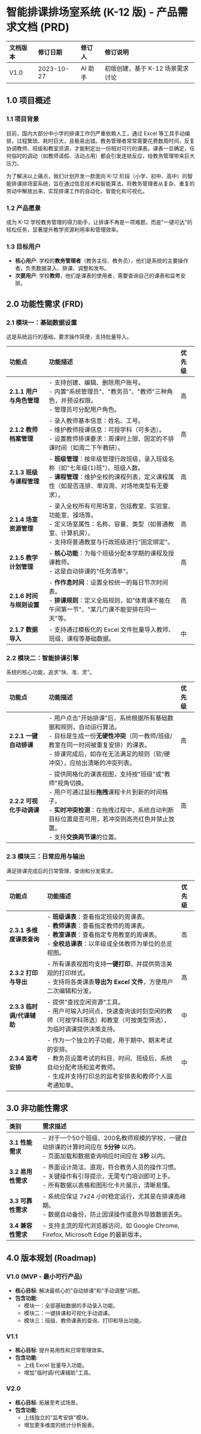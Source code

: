 # 智能排课排场室系统 (K-12 版) - 产品需求文档 (PRD)

| **文档版本** | **修订日期** | **修订人** | **修订说明** |
| :--- | :--- | :--- | :--- |
| V1.0 | 2023-10-27 | AI 助手 | 初版创建，基于 K-12 场景需求讨论 |

## 1.0 项目概述

### 1.1 项目背景
目前，国内大部分中小学的排课工作仍严重依赖人工，通过 Excel 等工具手动编排，过程繁琐、耗时巨大，且极易出错。教务管理者常常需要花费数周时间，反复协调教师、班级和教室资源，才能制定出一份相对可行的课表。课表一旦确定，任何临时的调动（如教师请假、活动占用）都会引发连锁反应，给教务管理带来巨大压力。

为了解决以上痛点，我们计划开发一款面向 K-12 阶段（小学、初中、高中）的智能排课排场室系统，旨在通过信息技术和智能算法，将教务管理者从复杂、重复的劳动中解放出来，实现排课工作的自动化、智能化和可视化。

### 1.2 产品愿景
成为 K-12 学校教务管理的得力助手，让排课不再是一项难题，而是"一键可达"的轻松任务，显著提升教学资源利用率和管理效率。

### 1.3 目标用户
*   **核心用户**: 学校的**教务管理者**（教务主任、教务员），他们是系统的主要操作者，负责数据录入、排课、调整和发布。
*   **次要用户**: 学校**教师**，他们是课表的使用者，需要查询自己的课表和监考安排。

## 2.0 功能性需求 (FRD)

### 2.1 模块一：基础数据设置

这是系统运行的基础，要求操作简便，支持批量导入。

| 功能点 | 功能描述 | 优先级 |
| :--- | :--- | :--- |
| **2.1.1 用户与角色管理** | - 支持创建、编辑、删除用户账号。<br>- 内置"系统管理员"、"教务员"、"教师"三种角色，并预设权限。<br>- 管理员可分配用户角色。 | 高 |
| **2.1.2 教师档案管理** | - 录入教师基本信息：姓名、工号。<br>- 维护教师授课信息：可授学科（可多选）。<br>- 设置教师排课要求：周课时上限、固定的不排课时间（如周二下午教研）。 | 高 |
| **2.1.3 班级与课程管理** | - **班级管理**：按年级管理行政班级，录入班级名称（如"七年级(1)班"）、班级人数。<br>- **课程管理**：维护全校的课程列表，定义课程属性（如是否连排、单双周、对场地类型有无要求）。 | 高 |
| **2.1.4 场室资源管理** | - 录入全校所有可用场室，包括教室、实验室、功能室、操场等。<br>- 定义场室属性：名称、容量、类型（如普通教室、计算机房）。<br>- 支持将普通教室与行政班级进行"固定绑定"。 | 高 |
| **2.1.5 教学计划管理** | - **核心功能**：为每个班级分配本学期的课程及授课教师。<br>- 这是自动排课的"任务清单"。 | 高 |
| **2.1.6 时间与规则设置** | - **作作息时间**：设置全校统一的每日节次时间表。<br>- **排课规则**：定义全局规则，如"体育课不能在午间第一节"、"某几门课不能安排在同一天"等。 | 高 |
| **2.1.7 数据导入** | - 支持通过模板化的 Excel 文件批量导入教师、班级、课程等基础数据。 | 中 |

### 2.2 模块二：智能排课引擎

系统的核心功能，追求"快、准、灵"。

| 功能点 | 功能描述 | 优先级 |
| :--- | :--- | :--- |
| **2.2.1 一键自动排课** | - 用户点击"开始排课"后，系统根据所有基础数据和规则，自动运行算法。<br>- 目标是生成一份**无硬性冲突**（同一教师/班级/教室在同一时间被重复安排）的课表。<br>- 排课完成后，如存在无法满足的规则（软/硬冲突），应给出清晰的冲突列表。 | 高 |
| **2.2.2 可视化手动调课** | - 提供网格化的课表视图，支持按"班级"或"教师"视角切换。<br>- 用户可通过鼠标**拖拽**课程卡片到新的时间格子。<br>- **实时冲突检测**：在拖拽过程中，系统自动判断目标位置是否可用，若冲突则高亮红色并禁止放置。<br>- 支持**交换两节课**的位置。 | 高 |

### 2.3 模块三：日常应用与输出

满足排课完成后的日常管理、查询和分发需求。

| 功能点 | 功能描述 | 优先级 |
| :--- | :--- | :--- |
| **2.3.1 多维度课表查询** | - **班级课表**：查看指定班级的周课表。<br>- **教师课表**：查看指定教师的周课表。<br>- **教室课表**：查看指定专用教室的周课表。<br>- **全校总课表**：以年级或全体教师为单位的总览视图。 | 高 |
| **2.3.2 打印与导出** | - 所有课表视图均支持**一键打印**，并提供简洁美观的打印样式。<br>- 支持将各类课表**导出为 Excel 文件**，方便用户二次编辑和分发。 | 高 |
| **2.3.3 临时调/代课辅助** | - 提供"查找空闲资源"工具。<br>- 用户可输入时间点，快速查询该时刻空闲的教师（可按学科筛选）和教室（可按类型筛选），为临时调课提供决策支持。 | 中 |
| **2.3.4 监考安排** | - 作为一个独立的子功能，用于期中、期末考试的安排。<br>- 教务员设置考试的科目、时间、班级后，系统自动分配考场和监考教师。<br>- 生成并支持打印总的监考安排表和教师个人监考通知单。 | 中 |

## 3.0 非功能性需求

| 类别 | 需求描述 |
| :--- | :--- |
| **3.1 性能需求** | - 对于一个50个班级、200名教师规模的学校，一键自动排课的计算时间应在 **5分钟** 以内。<br>- 页面加载和数据查询响应时间应在 **3秒** 以内。 |
| **3.2 易用性需求** | - 界面设计简洁、直观，符合教务人员的操作习惯。<br>- 关键操作有引导提示，无需专门培训即可上手。<br>- 所有数据以表格和图形化卡片展示，清晰易懂。 |
| **3.3 可靠性需求** | - 系统应保证 7x24 小时稳定运行，尤其是在排课高峰期。<br>- 数据自动备份，防止因误操作或意外导致数据丢失。 |
| **3.4 兼容性需求** | - 支持主流的现代浏览器访问，如 Google Chrome, Firefox, Microsoft Edge 的最新版本。 |

## 4.0 版本规划 (Roadmap)

### V1.0 (MVP - 最小可行产品)
*   **核心目标**: 解决最核心的"自动排课"和"手动调整"问题。
*   **包含功能**:
    *   模块一：全部基础数据的手动录入功能。
    *   模块二：一键排课和可视化手动调课。
    *   模块三：班级、教师课表的查询、打印和导出功能。

### V1.1
*   **核心目标**: 提升易用性和日常管理效率。
*   **包含功能**:
    *   上线 Excel 批量导入功能。
    *   增加"临时调/代课辅助"工具。

### V2.0
*   **核心目标**: 拓展至考试场景。
*   **包含功能**:
    *   上线独立的"监考安排"模块。
    *   增加更多维度的统计分析报表。
